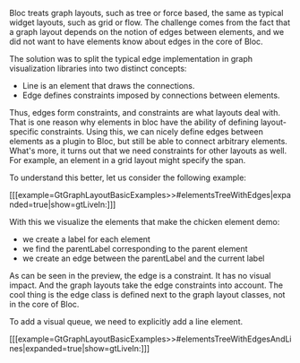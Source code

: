 Bloc treats graph layouts, such as tree or force based, the same as typical widget layouts, such as grid or flow. The challenge comes from the fact that a graph layout depends on the notion of edges between elements, and we did not want to have elements know about edges in the core of Bloc.

The solution was to split the typical edge implementation in graph visualization libraries into two distinct concepts:
- Line is an element that draws the connections.
- Edge defines constraints imposed by connections between elements.

Thus, edges form constraints, and constraints are what layouts deal with. That is one reason why elements in bloc have the ability of defining layout-specific constraints. Using this, we can nicely define edges between elements as a plugin to Bloc, but still be able to connect arbitrary elements. What's more, it turns out that we need constraints for other layouts as well. For example, an element in a grid layout might specify the span.

To understand this better, let us consider the following example:

[[[example=GtGraphLayoutBasicExamples>>#elementsTreeWithEdges|expanded=true|show=gtLiveIn:]]]

With this we visualize the elements that make the chicken element demo:
- we create a label for each element
- we find the parentLabel corresponding to the parent element
- we create an edge between the parentLabel and the current label

As can be seen in the preview, the edge is a constraint. It has no visual impact. And the graph layouts take the edge constraints into account. The cool thing is the edge class is defined next to the graph layout classes, not in the core of Bloc.

To add a visual queue, we need to explicitly add a line element.

[[[example=GtGraphLayoutBasicExamples>>#elementsTreeWithEdgesAndLines|expanded=true|show=gtLiveIn:]]]

